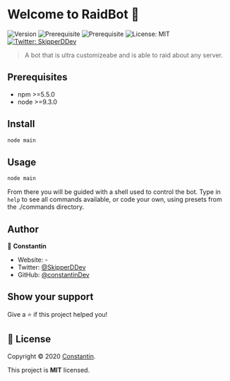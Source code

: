 # Welcome to RaidBot 👋
![Version](https://img.shields.io/badge/version-1.0.0-blue.svg?cacheSeconds=2592000)
![Prerequisite](https://img.shields.io/badge/npm-%3E%3D5.5.0-blue.svg)
![Prerequisite](https://img.shields.io/badge/node-%3E%3D9.3.0-blue.svg)
![License: MIT](https://img.shields.io/github/license/constantinDev/raidbot)
[![Twitter: SkipperDDev](https://img.shields.io/twitter/follow/SkipperDDev.svg?style=social)](https://twitter.com/SkipperDDev)

> A bot that is ultra customizeabe and is able to raid about any server.

## Prerequisites

- npm >=5.5.0
- node >=9.3.0

## Install

```sh
node main
```

## Usage

```sh
node main
```
From there you will be guided with a shell used to control the bot. Type in `help` to see all commands available, or code your own, using presets from the ./commands directory.

## Author

👤 **Constantin**

* Website: -
* Twitter: [@SkipperDDev](https://twitter.com/SkipperDDev)
* GitHub: [@constantinDev](https://github.com/constantinDev)

## Show your support

Give a ⭐️ if this project helped you!


## 📝 License

Copyright © 2020 [Constantin](https://github.com/constantinDev).

This project is **MIT** licensed.

